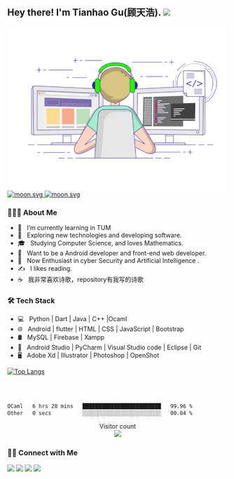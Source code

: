 <h2> Hey there! I'm Tianhao Gu(顾天浩). <img src="https://github.com/souvikguria98/souvikguria98/blob/master/Hi.gif" width="25"></h2>
<img align="right" alt="GIF" src="https://raw.githubusercontent.com/devSouvik/devSouvik/master/gif3.gif" width="500"/>



<!-- real time -->
<a href="https://moon-svg.minung.dev">
  <img src="https://moon-svg.minung.dev/moon.svg?theme=basic" alt="moon.svg" />
</a>

<!-- specific date -->
<a href="https://moon-svg.minung.dev">
  <img src="https://moon-svg.minung.dev/moon.svg?date=2022-03-24&theme=basic" alt="moon.svg" />
</a>

<h3> 👨🏻‍💻 About Me </h3>

- 🔭 &nbsp; I’m currently learning in TUM
- 🤔 &nbsp; Exploring new technologies and developing software.
- 🎓 &nbsp; Studying Computer Science, and loves Mathematics.
- 💼 &nbsp; Want to be a Android developer and front-end web developer.
- 🌱 &nbsp; Now Enthusiast in cyber Security and Artificial Intelligence .
- ✍️ &nbsp; I likes reading.
- ☕ &nbsp; 我非常喜欢诗歌，repository有我写的诗歌

<h3>🛠 Tech Stack</h3>

- 💻 &nbsp; Python | Dart | Java | C++ |Ocaml
- 🌐 &nbsp; Android | flutter | HTML | CSS | JavaScript | Bootstrap 
- 🛢 &nbsp; MySQL | Firebase | Xampp
- 🔧 &nbsp; Android Studio | PyCharm | Visual Studio code | Eclipse | Git
- 🖥 &nbsp; Adobe Xd | Illustrator | Photoshop | OpenShot

[![Top Langs](https://github-readme-stats.vercel.app/api/top-langs/?username=devSouvik&layout=compact&text_color=daf7dc&bg_color=151515)](https://github.com/devSouvik/github-readme-stats)
<br/>
<br/>
<center><img src="http://ghchart.rshah.org/409ba5/yousazoe" alt="" /></center>

<!--START_SECTION:waka-->

```text
OCaml   6 hrs 28 mins   █████████████████████████   99.96 %
Other   0 secs          ░░░░░░░░░░░░░░░░░░░░░░░░░   00.04 %
```

<!--END_SECTION:waka-->

<p align="center"> 
  Visitor count<br/>
  <img src="https://profile-counter.glitch.me/youszoe/count.svg" />
</p>
<h3> 🤝🏻 Connect with Me </h3>
 <a href="www.pornhub.com"><img src="https://img.icons8.com/plasticine/100/000000/twitter.png" width="50" /></a>  
 <a href="www.pornhub.com"><img src="https://img.icons8.com/plasticine/100/000000/instagram-new.png" width="50" /></a>  
 <a href="www.pornhub.com"><img src="https://img.icons8.com/plasticine/100/000000/linkedin.png" width="50" /></a>
 <a href="www.pornhub.com"><img src="https://img.icons8.com/plasticine/100/000000/gmail.png"  width="50" /></a>
</p>


